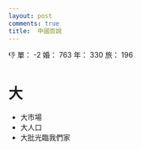 ```yaml
---
layout: post
comments: true
title:  中國百說
---
```


:thumbsdown: 單： -2 婚： 763 年： 330 旅： 196



大
==

-	大市場
-	大人口
-	大批光臨我們家

